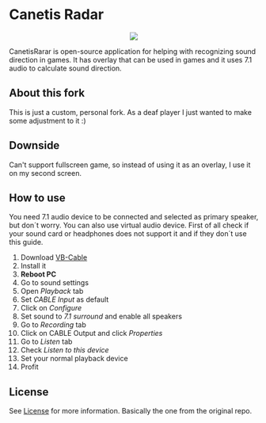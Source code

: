 ﻿# Canetis Radar
<p align="center">
    <img src="https://i.imgur.com/V4iRCq5.png">
</p>
CanetisRarar is open-source application for helping with recognizing sound direction in games. It has overlay that can be used in games and it uses 7.1 audio to calculate sound direction.

## About this fork
This is just a custom, personal fork. As a deaf player I just wanted to make some adjustment to it :)

## Downside
Can't support fullscreen game, so instead of using it as an overlay, I use it on my second screen.

## How to use
You need 7.1 audio device to be connected and selected as primary speaker, but don´t worry. You can also use virtual audio device. First of all check if your sound card or headphones does not support it and if they don´t use this guide.

 1. Download [VB-Cable](https://www.vb-audio.com/Cable/)
 2. Install it
 3. **Reboot PC**
 4. Go to sound settings 
 5. Open *Playback* tab
 6. Set *CABLE Input* as default
 7. Click on *Configure*
 8. Set sound to *7.1 surround* and enable all speakers
 9. Go to *Recording* tab
 10. Click on CABLE Output and click *Properties*
 11. Go to *Listen* tab
 12. Check *Listen to this device*
 13. Set your normal playback device
 14. Profit

## License
See [License](LICENSE) for more information. Basically the one from the original repo.

